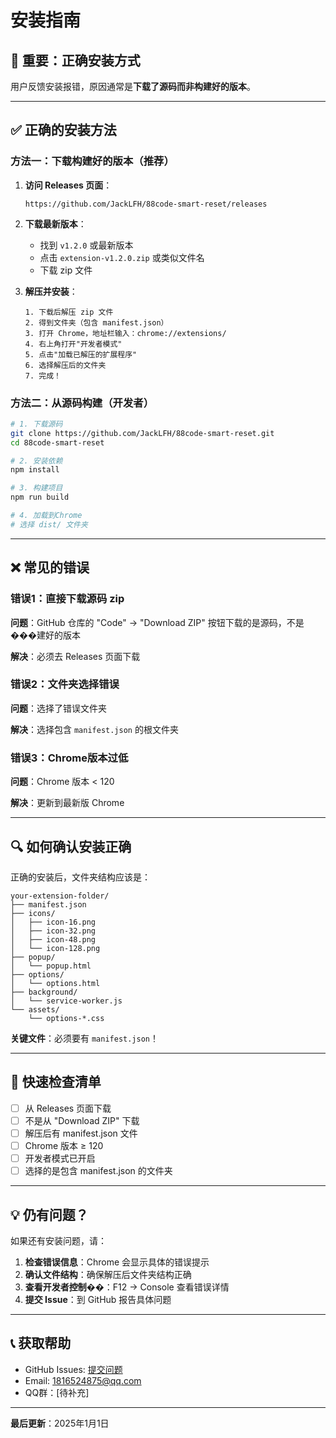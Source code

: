 # 安装指南

## 🚨 重要：正确安装方式

用户反馈安装报错，原因通常是**下载了源码而非构建好的版本**。

---

## ✅ 正确的安装方法

### 方法一：下载构建好的版本（推荐）

1. **访问 Releases 页面**：
   ```
   https://github.com/JackLFH/88code-smart-reset/releases
   ```

2. **下载最新版本**：
   - 找到 `v1.2.0` 或最新版本
   - 点击 `extension-v1.2.0.zip` 或类似文件名
   - 下载 zip 文件

3. **解压并安装**：
   ```
   1. 下载后解压 zip 文件
   2. 得到文件夹（包含 manifest.json）
   3. 打开 Chrome，地址栏输入：chrome://extensions/
   4. 右上角打开"开发者模式"
   5. 点击"加载已解压的扩展程序"
   6. 选择解压后的文件夹
   7. 完成！
   ```

### 方法二：从源码构建（开发者）

```bash
# 1. 下载源码
git clone https://github.com/JackLFH/88code-smart-reset.git
cd 88code-smart-reset

# 2. 安装依赖
npm install

# 3. 构建项目
npm run build

# 4. 加载到Chrome
# 选择 dist/ 文件夹
```

---

## ❌ 常见的错误

### 错误1：直接下载源码 zip
**问题**：GitHub 仓库的 "Code" → "Download ZIP" 按钮下载的是源码，不是���建好的版本

**解决**：必须去 Releases 页面下载

### 错误2：文件夹选择错误
**问题**：选择了错误文件夹

**解决**：选择包含 `manifest.json` 的根文件夹

### 错误3：Chrome版本过低
**问题**：Chrome 版本 < 120

**解决**：更新到最新版 Chrome

---

## 🔍 如何确认安装正确

正确的安装后，文件夹结构应该是：
```
your-extension-folder/
├── manifest.json
├── icons/
│   ├── icon-16.png
│   ├── icon-32.png
│   ├── icon-48.png
│   └── icon-128.png
├── popup/
│   └── popup.html
├── options/
│   └── options.html
├── background/
│   └── service-worker.js
└── assets/
    └── options-*.css
```

**关键文件**：必须要有 `manifest.json`！

---

## 🎯 快速检查清单

- [ ] 从 Releases 页面下载
- [ ] 不是从 "Download ZIP" 下载
- [ ] 解压后有 manifest.json 文件
- [ ] Chrome 版本 ≥ 120
- [ ] 开发者模式已开启
- [ ] 选择的是包含 manifest.json 的文件夹

---

## 💡 仍有问题？

如果还有安装问题，请：

1. **检查错误信息**：Chrome 会显示具体的错误提示
2. **确认文件结构**：确保解压后文件夹结构正确
3. **查看开发者控制��**：F12 → Console 查看错误详情
4. **提交 Issue**：到 GitHub 报告具体问题

---

## 📞 获取帮助

- GitHub Issues: [提交问题](https://github.com/JackLFH/88code-smart-reset/issues)
- Email: 1816524875@qq.com
- QQ群：[待补充]

---

**最后更新**：2025年1月1日